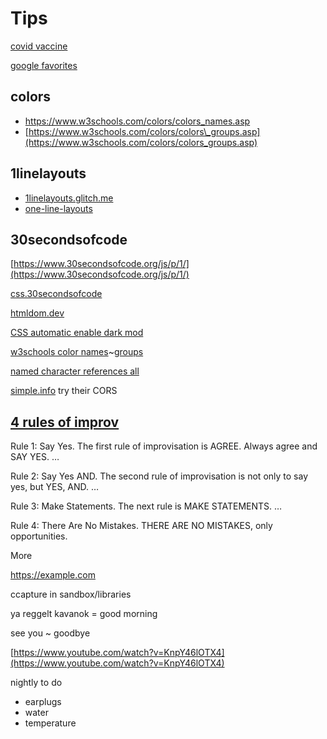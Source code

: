 # Tips

[covid vaccine](https://myvaccinerecord.cdph.ca.gov/qr/en/Gu_y_tIG8nY5b2b0RAzg7bRZKPf-P4dLFcMODjpXdvCf4UTbvlViox3mhT6MXSAflEIA4rVvF4BjymQ)

[google favorites](https://www.google.com/collections/s/list/aC4sz9C4MSG7ImIoVgGN1w/pJGl3_zBt7I)

## colors

* https://www.w3schools.com/colors/colors_names.asp
* [https://www.w3schools.com/colors/colors\_groups.asp](https://www.w3schools.com/colors/colors_groups.asp)

## 1linelayouts

* [1linelayouts.glitch.me](https://1linelayouts.glitch.me/)
* [one-line-layouts](https://web.dev/one-line-layouts/)

## 30secondsofcode

[https://www.30secondsofcode.org/js/p/1/](https://www.30secondsofcode.org/js/p/1/)

[css.30secondsofcode](https://www.30secondsofcode.org/css/p/1/)

[htmldom.dev](https://htmldom.dev/)

[CSS automatic enable dark mod](https://dev.to/vasanthv/use-css-to-automatically-enable-dark-mode-in-your-web-app-based-on-system-settings-2jlp)

[w3schools color names](https://www.w3schools.com/colors/colors_names.asp)~[groups](https://www.w3schools.com/colors/colors_groups.asp)

[named character references all](https://html.spec.whatwg.org/multipage/named-characters.html#named-character-references)

[simple.info](https://simpl.info/) try their CORS

## [4 rules of improv](https://zapier.com/learn/customer-support/improv-customer-support/)

Rule 1: Say Yes. The first rule of improvisation is AGREE. Always agree and SAY YES. …

Rule 2: Say Yes AND. The second rule of improvisation is not only to say yes, but YES, AND. …

Rule 3: Make Statements. The next rule is MAKE STATEMENTS. …

Rule 4: There Are No Mistakes. THERE ARE NO MISTAKES, only opportunities.

More

https://example.com

  

ccapture in sandbox/libraries

ya reggelt kavanok = good morning

see you ~ goodbye

[https://www.youtube.com/watch?v=KnpY46lOTX4](https://www.youtube.com/watch?v=KnpY46lOTX4)

nightly to do

* earplugs
* water
* temperature
